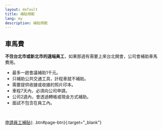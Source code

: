 ```yaml
---
layout: default
title: 補貼規範
lang: my
description: 補貼規範
---
```


## 車馬費

**不住台北市或新北市的遠端員工**，如果那週有需要上來台北開會，公司會補助車馬費用。

* 最多一趟會議補助1千元。
* 只補助公共交通工具，計程車就不補助。
* 需要提供收據或收據的照片印本。
* 車程7天內，必須向公司申請。
* 公司2週內，會透過轉帳或現金方式補助。
* 面試不包含在員工內。

<br>

[申請員工補貼](https://forms.gle/DXNpQzenX4Xr8D6n9){: .btn#page-btn}{:target="_blank"}